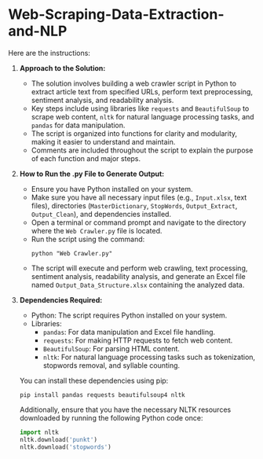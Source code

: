 # Web-Scraping-Data-Extraction-and-NLP
Here are the instructions:

1. **Approach to the Solution:**
   - The solution involves building a web crawler script in Python to extract article text from specified URLs, perform text preprocessing, sentiment analysis, and readability analysis.
   - Key steps include using libraries like `requests` and `BeautifulSoup` to scrape web content, `nltk` for natural language processing tasks, and `pandas` for data manipulation.
   - The script is organized into functions for clarity and modularity, making it easier to understand and maintain.
   - Comments are included throughout the script to explain the purpose of each function and major steps.

2. **How to Run the .py File to Generate Output:**
   - Ensure you have Python installed on your system.
   - Make sure you have all necessary input files (e.g., `Input.xlsx`, text files), directories (`MasterDictionary`, `StopWords`, `Output_Extract`, `Output_Clean`), and dependencies installed.
   - Open a terminal or command prompt and navigate to the directory where the `Web Crawler.py` file is located.
   - Run the script using the command:
     ```
     python "Web Crawler.py"
     ```
   - The script will execute and perform web crawling, text processing, sentiment analysis, readability analysis, and generate an Excel file named `Output_Data_Structure.xlsx` containing the analyzed data.

3. **Dependencies Required:**
   - Python: The script requires Python installed on your system.
   - Libraries:
     - `pandas`: For data manipulation and Excel file handling.
     - `requests`: For making HTTP requests to fetch web content.
     - `BeautifulSoup`: For parsing HTML content.
     - `nltk`: For natural language processing tasks such as tokenization, stopwords removal, and syllable counting.
   
   You can install these dependencies using pip:
   ```
   pip install pandas requests beautifulsoup4 nltk
   ```
   Additionally, ensure that you have the necessary NLTK resources downloaded by running the following Python code once:
   ```python
   import nltk
   nltk.download('punkt')
   nltk.download('stopwords')
   ```
